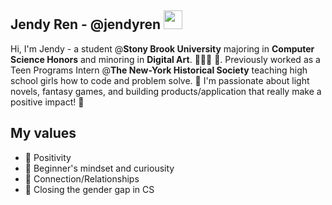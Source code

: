 ## Jendy Ren - @jendyren <img src="https://raw.githubusercontent.com/MartinHeinz/MartinHeinz/master/wave.gif" width="30px">
Hi, I'm Jendy - a student @**Stony Brook University** majoring in **Computer Science Honors** and minoring in **Digital Art**. 👩🏻‍💻 🎨. Previously worked as a Teen Programs Intern @**The New-York Historical Society** teaching high school girls how to code and problem solve. 🌟  I'm passionate about light novels, fantasy games, and building products/application that really make a positive impact! 👏

## My values
* 💫 Positivity
* 🍏 Beginner's mindset and curiousity
* 💖 Connection/Relationships
* 🙌 Closing the gender gap in CS



